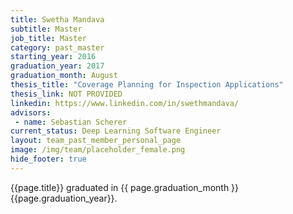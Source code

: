 ```yaml
---
title: Swetha Mandava
subtitle: Master
job_title: Master
category: past_master
starting_year: 2016
graduation_year: 2017
graduation_month: August
thesis_title: "Coverage Planning for Inspection Applications"
thesis_link: NOT PROVIDED
linkedin: https://www.linkedin.com/in/swethmandava/
advisors:
 - name: Sebastian Scherer
current_status: Deep Learning Software Engineer
layout: team_past_member_personal_page
image: /img/team/placeholder_female.png
hide_footer: true
---
```


{{page.title}} graduated in {{ page.graduation_month }} {{page.graduation_year}}.

